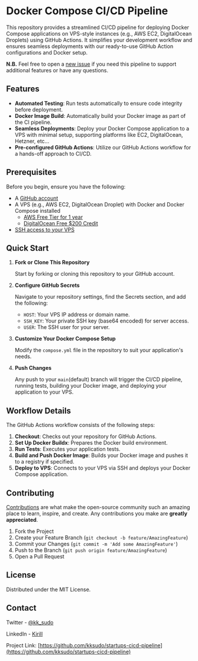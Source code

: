 # Docker Compose CI/CD Pipeline

This repository provides a streamlined CI/CD pipeline for deploying Docker Compose applications on VPS-style instances (e.g., AWS EC2, DigitalOcean Droplets) using GitHub Actions. It simplifies your development workflow and ensures seamless deployments with our ready-to-use GitHub Action configurations and Docker setup.

**N.B.** Feel free to open a [new issue](https://github.com/kksudo/startups-cicd-pipeline/issues) if you need this pipeline to support additional features or have any questions.

## Features

- **Automated Testing**: Run tests automatically to ensure code integrity before deployment.
- **Docker Image Build**: Automatically build your Docker image as part of the CI pipeline.
- **Seamless Deployments**: Deploy your Docker Compose application to a VPS with minimal setup, supporting platforms like EC2, DigitalOcean, Hetzner, etc...
- **Pre-configured GitHub Actions**: Utilize our GitHub Actions workflow for a hands-off approach to CI/CD.

## Prerequisites

Before you begin, ensure you have the following:
- A [GitHub account](https://github.com/join)
- A VPS (e.g., AWS EC2, DigitalOcean Droplet) with Docker and Docker Compose installed
  - [AWS Free Tier for 1 year](https://aws.amazon.com/free)
  - [DigitalOcean Free $200 Credit](https://try.digitalocean.com/freetrialoffer/)
- [SSH access to your VPS](https://docs.aws.amazon.com/AWSEC2/latest/UserGuide/connect-linux-inst-ssh.html)

## Quick Start

1. **Fork or Clone This Repository**

   Start by forking or cloning this repository to your GitHub account.

2. **Configure GitHub Secrets**

   Navigate to your repository settings, find the Secrets section, and add the following:
    - `HOST`: Your VPS IP address or domain name.
    - `SSH_KEY`: Your private SSH key (base64 encoded) for server access.
    - `USER`: The SSH user for your server.

3. **Customize Your Docker Compose Setup**

   Modify the `compose.yml` file in the repository to suit your application's needs.

4. **Push Changes**

   Any push to your `main`(default) branch will trigger the CI/CD pipeline, running tests, building your Docker image, and deploying your application to your VPS.

## Workflow Details

The GitHub Actions workflow consists of the following steps:

1. **Checkout**: Checks out your repository for GitHub Actions.
2. **Set Up Docker Buildx**: Prepares the Docker build environment.
3. **Run Tests**: Executes your application tests.
4. **Build and Push Docker Image**: Builds your Docker image and pushes it to a registry if specified.
5. **Deploy to VPS**: Connects to your VPS via SSH and deploys your Docker Compose application.

## Contributing

[Contributions](CONTRIBUTING.md) are what make the open-source community such an amazing place to learn, inspire, and create. Any contributions you make are **greatly appreciated**.

1. Fork the Project
2. Create your Feature Branch (`git checkout -b feature/AmazingFeature`)
3. Commit your Changes (`git commit -m 'Add some AmazingFeature'`)
4. Push to the Branch (`git push origin feature/AmazingFeature`)
5. Open a Pull Request

## License

Distributed under the MIT License.

## Contact

Twitter - [@kk_sudo](https://twitter.com/kk_sudo)

LinkedIn - [Kirill](https://www.linkedin.com/in/kazakovk/)

Project Link: [https://github.com/kksudo/startups-cicd-pipeline](https://github.com/kksudo/startups-cicd-pipeline)

